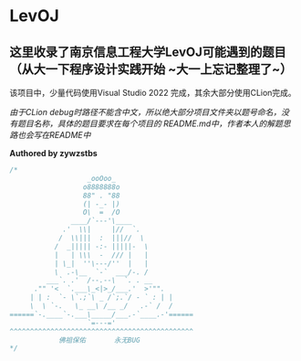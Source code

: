 # LevOJ
## 这里收录了南京信息工程大学LevOJ可能遇到的题目（从大一下程序设计实践开始  ~大一上忘记整理了~）
该项目中，少量代码使用Visual Studio 2022 完成，其余大部分使用CLion完成。

*由于CLion debug时路径不能含中文，所以绝大部分项目文件夹以题号命名，没有题目名称，具体的题目要求在每个项目的 README.md中，作者本人的解题思路也会写在README中*

**Authored by zywzstbs**

```c
/*
                   _ooOoo_
                  o8888888o
                  88" . "88
                  (| -_- |)
                  O\  =  /O
               ____/`---'\____
             .'  \\|     |//  `.
            /  \\|||  :  |||//  \
           /  _||||| -:- |||||-  \
           |   | \\\  -  /// |   |
           | \_|  ''\---/''  |   |
           \  .-\__  `-`  ___/-. /
         ___`. .'  /--.--\  `. . __
      ."" '<  `.___\_<|>_/___.'  >'"".
     | | :  `- \`.;`\ _ /`;.`/ - ` : | |
     \  \ `-.   \_ __\ /__ _/   .-` /  /
======`-.____`-.___\_____/___.-`____.-'======
                   `=---='
^^^^^^^^^^^^^^^^^^^^^^^^^^^^^^^^^^^^^^^^^^^^^
            佛祖保佑       永无BUG
*/

```
